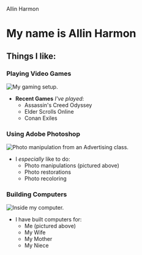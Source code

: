 Allin Harmon

<!-- # week1
Week 1 GitHub assignment -->



<!-- Week 1 Markdown assignment -->

# My name is Allin Harmon

## Things I like:
### Playing Video Games

![My gaming setup.](https://ibb.co/PcMr4tC "My Gaming Setup.")

* __Recent Games__ _I've played_:    
  * Assassin's Creed Odyssey
  * Elder Scrolls Online
  * Conan Exiles

### Using Adobe Photoshop

![Photo manipulation from an Advertising class.](/image/car_wrap_photoshop.jpg "A Photo Manipulation")

* I _especially_ like to do:
  * Photo manipulations (pictured above)
  * Photo restorations
  * Photo recoloring

### Building Computers

![Inside my computer.](https://drive.google.com/file/d/1t50w3yx8ybi7IENYx8FNeAZi1KxwbObo/view?usp=sharing "Computer guts")

* I have built computers for:
  * Me (pictured above)
  * My Wife
  * My Mother
  * My Niece